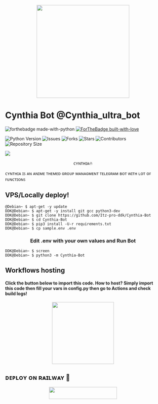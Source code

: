 <p align="center"><a href="https://t.me/cynthia_ultra_bot"><img src="https://iili.io/HIX3G0g.jpg" width="300"></a></p>
<p align="center">

# Cynthia Bot @Cynthia_ultra_bot

![forthebadge made-with-python](http://ForTheBadge.com/images/badges/made-with-python.svg)
[![ForTheBadge built-with-love](http://ForTheBadge.com/images/badges/built-with-love.svg)](https://GitHub.com/Dank-del/)</br>


![Python Version](https://img.shields.io/badge/python-3.10-green?style=for-the-badge&logo=appveyor)
![Issues](https://img.shields.io/github/issues/Itz-pro-ddk/Cynthia-Bot?style=for-the-badge&logo=appveyor)
![Forks](https://img.shields.io/github/forks/Itz-pro-ddk/Cynthia-Bot?style=for-the-badge&logo=appveyor)
![Stars](https://img.shields.io/github/stars/Itz-pro-ddk/Cynthia-Bot?style=for-the-badge&logo=appveyor)
![Contributors](https://img.shields.io/github/contributors/Itz-pro-ddk/Cynthia-Bot?style=for-the-badge&logo=appveyor)
![Repository Size](https://img.shields.io/github/repo-size/Itz-pro-ddk/Cynthia-Bot?style=for-the-badge&logo=appveyor)</br>


<img src="https://user-images.githubusercontent.com/73097560/115834477-dbab4500-a447-11eb-908a-139a6edaec5c.gif">

<p align="center"> ᴄʏɴᴛʜɪᴀ🔥 </p>

ᴄʏɴᴛʜɪᴀ ɪꜱ ᴀɴ ᴀɴɪᴍᴇ ᴛʜᴇᴍᴇᴅ ɢʀᴏᴜᴘ ᴍᴀɴᴀɢᴍᴇɴᴛ ᴛᴇʟᴇɢʀᴀᴍ ʙᴏᴛ ᴡɪᴛʜ ʟᴏᴛ ᴏꜰ ꜰᴜɴᴄᴛɪᴏɴꜱ

## VPS/Locally deploy!
```console
@Debian~ $ apt-get -y update
DDK@Debian~ $ apt-get -y install git gcc python3-dev
DDK@Debian~ $ git clone https://github.com/Itz-pro-ddk/Cynthia-Bot 
DDK@Debian~ $ cd Cynthia-Bot 
DDK@Debian~ $ pip3 install -U-r requirements.txt
DDK@Debian~ $ cp sample.env .env
```

<h3 align="center">
   Edit <b>.env</b> with your own values and Run Bot
</h3>

```console
DDK@Debian~ $ screen
DDK@Debian~ $ python3 -m Cynthia-Bot 
```
## Workflows hosting

<h4>Click the button below to import this code. How to host? Simply import this code then fill your vars in config.py then go to Actions and check build logs!</h4>
<p align="center"><a href="https://github.com/new/import"><img src="https://img.shields.io/badge/Workflow%20Deploy-black?style=for-the-badge&logo=github" width="200""/></a>

## ᴅᴇᴘʟᴏʏ ᴏɴ ʀᴀɪʟᴡᴀʏ 🚄

<p align="center"><a href="https://railway.app/new/template?template=https://github.com/Itz-pro-ddk/Cynthu-love&envs=BOT_TOKEN,GROUP_SUPPORT,UPDATES_CHANNEL,API_ID,API_HASH,SUDO_USERS,JOIN_LOGGER_CHANNEL"> <img src="https://img.shields.io/badge/Deploy%20To%20Railway-black?style=for-the-badge&logo=railway" width="220" height="38.45"/></a></p>
